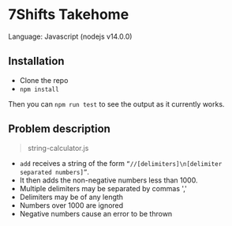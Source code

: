 # 7Shifts Takehome

Language: Javascript (nodejs v14.0.0)

## Installation

- Clone the repo
- `npm install`

Then you can `npm run test` to see the output as it currently works.

## Problem description

> string-calculator.js

- `add` receives a string of the form `“//[delimiters]\n[delimiter separated numbers]”`.
- It then adds the non-negative numbers less than 1000.
- Multiple delimiters may be separated by commas ','
- Delimiters may be of any length
- Numbers over 1000 are ignored
- Negative numbers cause an error to be thrown

